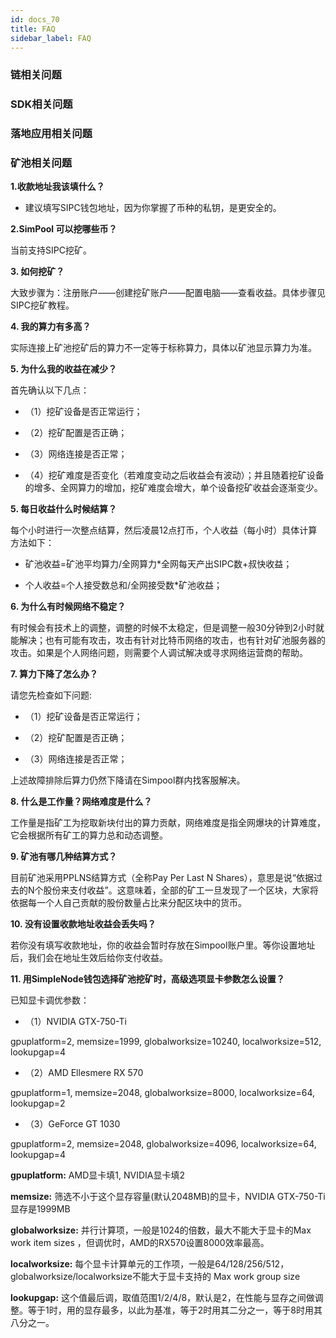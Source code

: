 ```yaml
---
id: docs_70
title: FAQ
sidebar_label: FAQ
---
```


### 链相关问题


### SDK相关问题

### 落地应用相关问题


### 矿池相关问题

**1.收款地址我该填什么？**

- 建议填写SIPC钱包地址，因为你掌握了币种的私钥，是更安全的。

**2.SimPool 可以挖哪些币？**

当前支持SIPC挖矿。

**3. 如何挖矿？**

大致步骤为：注册账户——创建挖矿账户——配置电脑——查看收益。具体步骤见SIPC挖矿教程。

**4. 我的算力有多高？**

实际连接上矿池挖矿后的算力不一定等于标称算力，具体以矿池显示算力为准。

**5. 为什么我的收益在减少？**

首先确认以下几点：

- （1）挖矿设备是否正常运行；

- （2）挖矿配置是否正确；

- （3）网络连接是否正常；

- （4）挖矿难度是否变化（若难度变动之后收益会有波动）；并且随着挖矿设备的增多、全网算力的增加，挖矿难度会增大，单个设备挖矿收益会逐渐变少。

**5. 每日收益什么时候结算？**

每个小时进行一次整点结算，然后凌晨12点打币，个人收益（每小时）具体计算方法如下：

- 矿池收益=矿池平均算力/全网算力*全网每天产出SIPC数+叔快收益；

- 个人收益=个人接受数总和/全网接受数*矿池收益；

**6. 为什么有时候网络不稳定？**

有时候会有技术上的调整，调整的时候不太稳定，但是调整一般30分钟到2小时就能解决；也有可能有攻击，攻击有针对比特币网络的攻击，也有针对矿池服务器的攻击。如果是个人网络问题，则需要个人调试解决或寻求网络运营商的帮助。

**7. 算力下降了怎么办？**

请您先检查如下问题:

- （1）挖矿设备是否正常运行；

- （2）挖矿配置是否正确；

- （3）网络连接是否正常；

上述故障排除后算力仍然下降请在Simpool群内找客服解决。

**8. 什么是工作量？网络难度是什么？**

工作量是指矿工为挖取新块付出的算力贡献，网络难度是指全网爆块的计算难度，它会根据所有矿工的算力总和动态调整。

**9. 矿池有哪几种结算方式？**

目前矿池采用PPLNS结算方式（全称Pay Per Last N Shares），意思是说“依据过去的N个股份来支付收益”。这意味着，全部的矿工一旦发现了一个区块，大家将依据每一个人自己贡献的股份数量占比来分配区块中的货币。

**10. 没有设置收款地址收益会丢失吗？**

若你没有填写收款地址，你的收益会暂时存放在Simpool账户里。等你设置地址后，我们会在地址生效后给你支付收益。

**11. 用SimpleNode钱包选择矿池挖矿时，高级选项显卡参数怎么设置？**

已知显卡调优参数：

- （1）NVIDIA GTX-750-Ti

gpuplatform=2, memsize=1999, globalworksize=10240, localworksize=512, lookupgap=4

- （2）AMD Ellesmere RX 570

gpuplatform=1, memsize=2048, globalworksize=8000, localworksize=64, lookupgap=2

- （3）GeForce GT 1030

gpuplatform=2, memsize=2048, globalworksize=4096, localworksize=64, lookupgap=4

**gpuplatform:** AMD显卡填1, NVIDIA显卡填2

**memsize:** 筛选不小于这个显存容量(默认2048MB)的显卡，NVIDIA GTX-750-Ti 显存是1999MB

**globalworksize:** 并行计算项，一般是1024的倍数，最大不能大于显卡的Max work item sizes ，但调优时，AMD的RX570设置8000效率最高。

**localworksize:** 每个显卡计算单元的工作项，一般是64/128/256/512，globalworksize/localworksize不能大于显卡支持的 Max work group size

**lookupgap:** 这个值最后调，取值范围1/2/4/8，默认是2，在性能与显存之间做调整。等于1时，用的显存最多，以此为基准，等于2时用其二分之一，等于8时用其八分之一。

